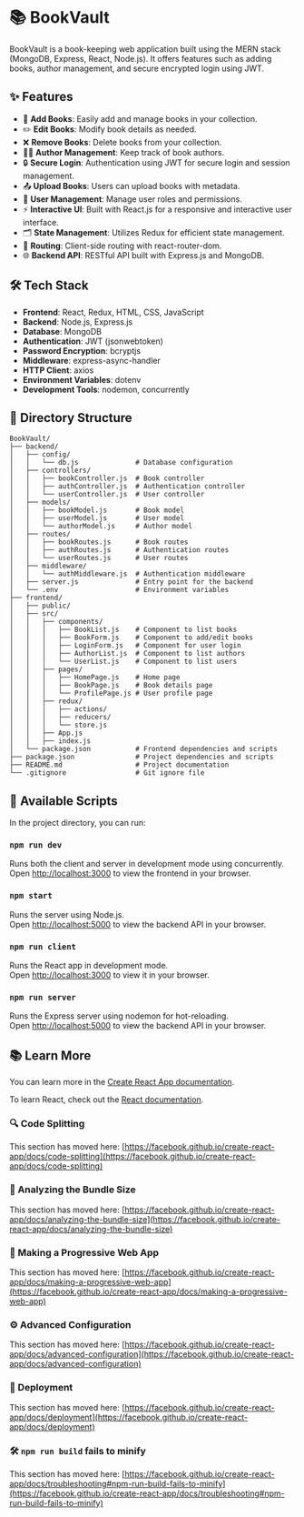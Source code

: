 # 📚 BookVault

BookVault is a book-keeping web application built using the MERN stack (MongoDB, Express, React, Node.js). It offers features such as adding books, author management, and secure encrypted login using JWT.

## ✨ Features
- 📖 **Add Books**: Easily add and manage books in your collection.
- ✏️ **Edit Books**: Modify book details as needed.
- ❌ **Remove Books**: Delete books from your collection.
- 👩‍💼 **Author Management**: Keep track of book authors.
- 🔒 **Secure Login**: Authentication using JWT for secure login and session management.
- 📤 **Upload Books**: Users can upload books with metadata.
- 👥 **User Management**: Manage user roles and permissions.
- ⚡ **Interactive UI**: Built with React.js for a responsive and interactive user interface.
- 🗂️ **State Management**: Utilizes Redux for efficient state management.
- 🚀 **Routing**: Client-side routing with react-router-dom.
- 🌐 **Backend API**: RESTful API built with Express.js and MongoDB.

## 🛠️ Tech Stack
- **Frontend**: React, Redux, HTML, CSS, JavaScript
- **Backend**: Node.js, Express.js
- **Database**: MongoDB
- **Authentication**: JWT (jsonwebtoken)
- **Password Encryption**: bcryptjs
- **Middleware**: express-async-handler
- **HTTP Client**: axios
- **Environment Variables**: dotenv
- **Development Tools**: nodemon, concurrently

## 📂 Directory Structure

```plaintext
BookVault/
├── backend/
│   ├── config/
│   │   └── db.js              # Database configuration
│   ├── controllers/
│   │   ├── bookController.js  # Book controller
│   │   ├── authController.js  # Authentication controller
│   │   └── userController.js  # User controller
│   ├── models/
│   │   ├── bookModel.js       # Book model
│   │   ├── userModel.js       # User model
│   │   └── authorModel.js     # Author model
│   ├── routes/
│   │   ├── bookRoutes.js      # Book routes
│   │   ├── authRoutes.js      # Authentication routes
│   │   └── userRoutes.js      # User routes
│   ├── middleware/
│   │   └── authMiddleware.js  # Authentication middleware
│   ├── server.js              # Entry point for the backend
│   └── .env                   # Environment variables
├── frontend/
│   ├── public/
│   ├── src/
│   │   ├── components/
│   │   │   ├── BookList.js    # Component to list books
│   │   │   ├── BookForm.js    # Component to add/edit books
│   │   │   ├── LoginForm.js   # Component for user login
│   │   │   ├── AuthorList.js  # Component to list authors
│   │   │   └── UserList.js    # Component to list users
│   │   ├── pages/
│   │   │   ├── HomePage.js    # Home page
│   │   │   ├── BookPage.js    # Book details page
│   │   │   └── ProfilePage.js # User profile page
│   │   ├── redux/
│   │   │   ├── actions/
│   │   │   ├── reducers/
│   │   │   └── store.js
│   │   ├── App.js
│   │   ├── index.js
│   └── package.json           # Frontend dependencies and scripts
├── package.json               # Project dependencies and scripts
├── README.md                  # Project documentation
└── .gitignore                 # Git ignore file
```

## 📜 Available Scripts

In the project directory, you can run:

### `npm run dev`

Runs both the client and server in development mode using concurrently.\
Open [http://localhost:3000](http://localhost:3000) to view the frontend in your browser.

### `npm start`

Runs the server using Node.js.\
Open [http://localhost:5000](http://localhost:5000) to view the backend API in your browser.

### `npm run client`

Runs the React app in development mode.\
Open [http://localhost:3000](http://localhost:3000) to view it in your browser.

### `npm run server`

Runs the Express server using nodemon for hot-reloading.\
Open [http://localhost:5000](http://localhost:5000) to view the backend API in your browser.

## 📚 Learn More

You can learn more in the [Create React App documentation](https://facebook.github.io/create-react-app/docs/getting-started).

To learn React, check out the [React documentation](https://reactjs.org/).

### 🔍 Code Splitting

This section has moved here: [https://facebook.github.io/create-react-app/docs/code-splitting](https://facebook.github.io/create-react-app/docs/code-splitting)

### 📏 Analyzing the Bundle Size

This section has moved here: [https://facebook.github.io/create-react-app/docs/analyzing-the-bundle-size](https://facebook.github.io/create-react-app/docs/analyzing-the-bundle-size)

### 📱 Making a Progressive Web App

This section has moved here: [https://facebook.github.io/create-react-app/docs/making-a-progressive-web-app](https://facebook.github.io/create-react-app/docs/making-a-progressive-web-app)

### ⚙️ Advanced Configuration

This section has moved here: [https://facebook.github.io/create-react-app/docs/advanced-configuration](https://facebook.github.io/create-react-app/docs/advanced-configuration)

### 🚀 Deployment

This section has moved here: [https://facebook.github.io/create-react-app/docs/deployment](https://facebook.github.io/create-react-app/docs/deployment)

### 🛠️ `npm run build` fails to minify

This section has moved here: [https://facebook.github.io/create-react-app/docs/troubleshooting#npm-run-build-fails-to-minify](https://facebook.github.io/create-react-app/docs/troubleshooting#npm-run-build-fails-to-minify)
